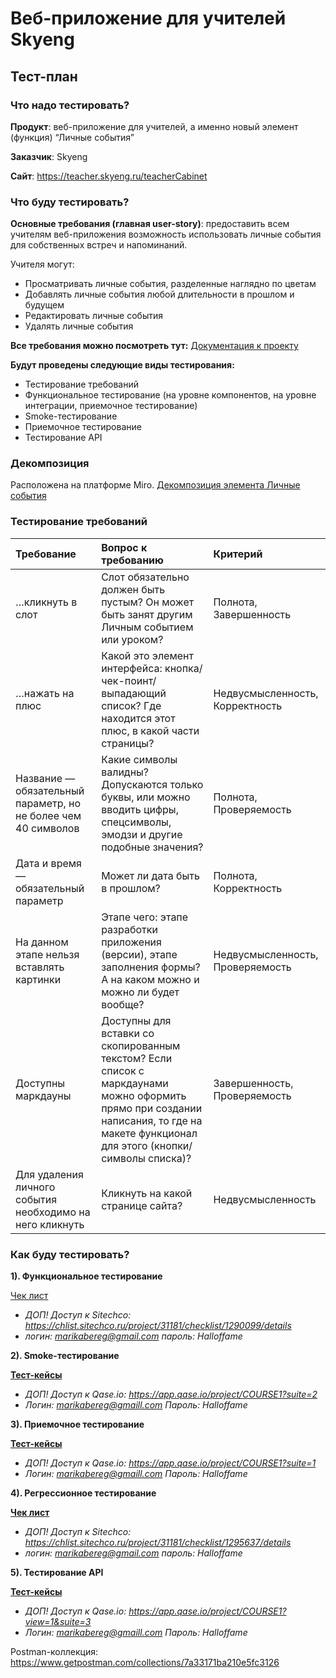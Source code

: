 # Веб-приложение для учителей Skyeng

## Тест-план

### Что надо тестировать?

**Продукт**: веб-приложение для учителей, а именно новый элемент (функция) “Личные события”

**Заказчик**: Skyeng

**Сайт**: https://teacher.skyeng.ru/teacherCabinet 


### Что буду тестировать?

**Основные требования (главная user-story)**: предоставить всем учителям веб-приложения возможность использовать личные события для собственных встреч и напоминаний. 

Учителя могут: 

- Просматривать личные события, разделенные наглядно по цветам
- Добавлять личные события любой длительности в прошлом и будущем
- Редактировать личные события
- Удалять личные события

**Все требования можно посмотреть тут:** [Документация к проекту](https://skyengpublic.notion.site/bd5a4b593e2d46ff94cca0b455cb1684)  

**Будут проведены следующие виды тестирования:**

- Тестирование требований
- Функциональное тестирование (на уровне компонентов, на уровне интеграции, приемочное тестирование)
- Smoke-тестирование
- Приемочное тестирование
- Тестирование API

### Декомпозиция

Расположена на платформе Miro. [Декомпозиция элемента Личные события](https://miro.com/app/board/uXjVOiAXsyE=/)

### Тестирование требований

|**Требование**|**Вопрос к требованию**|**Критерий**|
|:--------------|:---------|:------|
|…кликнуть в слот |Слот обязательно должен быть пустым? Он может быть занят другим Личным событием или уроком? |Полнота, Завершенность |
|…нажать на плюс |Какой это элемент интерфейса: кнопка/чек-поинт/выпадающий список? Где находится этот плюс, в какой части страницы? |Недвусмысленность, Корректность 
|Название — обязательный параметр, но не более чем 40 символов |Какие символы валидны? Допускаются только буквы, или можно вводить цифры, спецсимволы, эмодзи и другие подобные значения? |	Полнота, Проверяемость |
|Дата и время — обязательный параметр|Может ли дата быть в прошлом?|Полнота, Корректность|
|На данном этапе нельзя вставлять картинки|Этапе чего: этапе разработки приложения (версии), этапе заполнения формы? А на каком можно и можно ли будет вообще?|Недвусмысленность, Проверяемость|
|Доступны маркдауны|Доступны для вставки со скопированным текстом? Если список с маркдаунами можно оформить прямо при создании написания, то где на макете функционал для этого (кнопки/символы списка)?|Завершенность, Проверяемость|
|Для удаления личного события необходимо на него кликнуть|Кликнуть на какой странице сайта? |	Недвусмысленность|


### Как буду тестировать?

**1). Функциональное тестирование**

[Чек лист](https://github.com/storyofmarmary/Portfolio-QA/blob/main/Skyeng%20Teacher/%D0%92%D0%B5%D0%B1-%D0%BF%D1%80%D0%B8%D0%BB%D0%BE%D0%B6%D0%B5%D0%BD%D0%B8%D0%B5%20%D0%B4%D0%BB%D1%8F%20%D1%83%D1%87%D0%B8%D1%82%D0%B5%D0%BB%D0%B5%D0%B9.pdf) 

- *ДОП! Доступ к Sitechco: https://chlist.sitechco.ru/project/31181/checklist/1290099/details* 
- *логин: marikabereg@gmail.com пароль: Halloffame*

**2). Smoke-тестирование**

[**Тест-кейсы**](https://github.com/storyofmarmary/Portfolio-QA/blob/main/Skyeng%20Teacher/Smoke%20Teachers.pdf) 
- *ДОП! Доступ к Qase.io: https://app.qase.io/project/COURSE1?suite=2*
- *Логин: marikabereg@gmaill.com Пароль: Halloffame*

**3). Приемочное тестирование**

[**Тест-кейсы**]() 
- *ДОП! Доступ к Qase.io: https://app.qase.io/project/COURSE1?suite=1* 
- *Логин: marikabereg@gmaill.com Пароль: Halloffame*
 
**4). Регрессионное тестирование**

[**Чек лист**](https://github.com/storyofmarmary/Portfolio-QA/blob/main/Skyeng%20Teacher/%D0%A0%D0%B5%D0%B3%D1%80%D0%B5%D1%81%D1%81%20%D0%B4%D0%BB%D1%8F%20%D1%83%D1%87%D0%B8%D1%82%D0%B5%D0%BB%D0%B5%D0%B9.pdf) 
- *ДОП! Доступ к Sitechco: https://chlist.sitechco.ru/project/31181/checklist/1295637/details*
- *логин: marikabereg@gmail.com пароль: Halloffame*

**5). Тестирование API**

[**Тест-кейсы**]() 
- *ДОП! Доступ к Qase.io: https://app.qase.io/project/COURSE1?view=1&suite=3*
- *Логин: marikabereg@gmaill.com Пароль: Halloffame*

Postman-коллекция: https://www.getpostman.com/collections/7a33171ba210e5fc3126 
